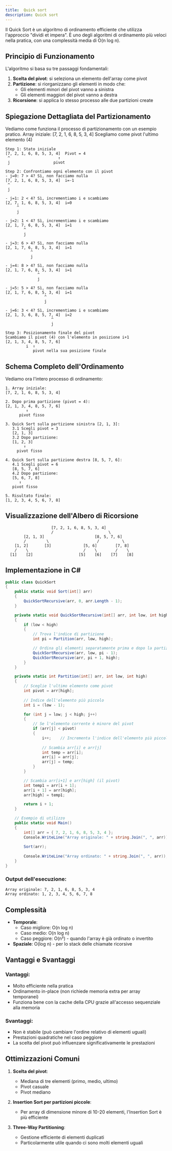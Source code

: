 ```yaml
---
title:  Quick sort
description: Quick sort
---
```


Il Quick Sort è un algoritmo di ordinamento efficiente che utilizza l'approccio "dividi et impera". È uno degli algoritmi di ordinamento più veloci nella pratica, con una complessità media di O(n log n).

## Principio di Funzionamento

L'algoritmo si basa su tre passaggi fondamentali:
1. **Scelta del pivot**: si seleziona un elemento dell'array come pivot
2. **Partizione**: si riorganizzano gli elementi in modo che:
   - Gli elementi minori del pivot vanno a sinistra
   - Gli elementi maggiori del pivot vanno a destra
3. **Ricorsione**: si applica lo stesso processo alle due partizioni create

## Spiegazione Dettagliata del Partizionamento

Vediamo come funziona il processo di partizionamento con un esempio pratico.
Array iniziale: [7, 2, 1, 6, 8, 5, 3, 4]
Scegliamo come pivot l'ultimo elemento (4)

```
Step 1: Stato iniziale
[7, 2, 1, 6, 8, 5, 3, 4]  Pivot = 4
 ^                     ↑
 j                   pivot

Step 2: Confrontiamo ogni elemento con il pivot
- j=0: 7 > 4? Sì, non facciamo nulla
[7, 2, 1, 6, 8, 5, 3, 4]  i=-1
 ^
 j

- j=1: 2 < 4? Sì, incrementiamo i e scambiamo
[2, 7, 1, 6, 8, 5, 3, 4]  i=0
     ^
     j

- j=2: 1 < 4? Sì, incrementiamo i e scambiamo
[2, 1, 7, 6, 8, 5, 3, 4]  i=1
        ^
        j

- j=3: 6 > 4? Sì, non facciamo nulla
[2, 1, 7, 6, 8, 5, 3, 4]  i=1
           ^
           j

- j=4: 8 > 4? Sì, non facciamo nulla
[2, 1, 7, 6, 8, 5, 3, 4]  i=1
              ^
              j

- j=5: 5 > 4? Sì, non facciamo nulla
[2, 1, 7, 6, 8, 5, 3, 4]  i=1
                 ^
                 j

- j=6: 3 < 4? Sì, incrementiamo i e scambiamo
[2, 1, 3, 6, 8, 5, 7, 4]  i=2
                    ^
                    j

Step 3: Posizionamento finale del pivot
Scambiamo il pivot (4) con l'elemento in posizione i+1
[2, 1, 3, 4, 8, 5, 7, 6]
         i  ↑
            pivot nella sua posizione finale
```

## Schema Completo dell'Ordinamento

Vediamo ora l'intero processo di ordinamento:

```
1. Array iniziale:
[7, 2, 1, 6, 8, 5, 3, 4]

2. Dopo prima partizione (pivot = 4):
[2, 1, 3, 4, 8, 5, 7, 6]
         ↑
      pivot fisso

3. Quick Sort sulla partizione sinistra [2, 1, 3]:
   3.1 Scegli pivot = 3
   [2, 1, 3]
   3.2 Dopo partizione:
   [1, 2, 3]
        ↑
     pivot fisso

4. Quick Sort sulla partizione destra [8, 5, 7, 6]:
   4.1 Scegli pivot = 6
   [8, 5, 7, 6]
   4.2 Dopo partizione:
   [5, 6, 7, 8]
      ↑
   pivot fisso

5. Risultato finale:
[1, 2, 3, 4, 5, 6, 7, 8]
```

## Visualizzazione dell'Albero di Ricorsione

```
                    [7, 2, 1, 6, 8, 5, 3, 4]
                    /                        \
        [2, 1, 3]                      [8, 5, 7, 6]
        /         \                     /          \
    [1, 2]       [3]              [5, 6]        [7, 8]
    /    \                        /    \        /    \
  [1]    [2]                    [5]    [6]    [7]    [8]
```

## Implementazione in C#

```csharp
public class QuickSort
{
    public static void Sort(int[] arr)
    {
        QuickSortRecursive(arr, 0, arr.Length - 1);
    }

    private static void QuickSortRecursive(int[] arr, int low, int high)
    {
        if (low < high)
        {
            // Trova l'indice di partizione
            int pi = Partition(arr, low, high);

            // Ordina gli elementi separatamente prima e dopo la partizione
            QuickSortRecursive(arr, low, pi - 1);
            QuickSortRecursive(arr, pi + 1, high);
        }
    }

    private static int Partition(int[] arr, int low, int high)
    {
        // Sceglie l'ultimo elemento come pivot
        int pivot = arr[high];
        
        // Indice dell'elemento più piccolo
        int i = (low - 1);

        for (int j = low; j < high; j++)
        {
            // Se l'elemento corrente è minore del pivot
            if (arr[j] < pivot)
            {
                i++;    // Incrementa l'indice dell'elemento più piccolo
                
                // Scambia arr[i] e arr[j]
                int temp = arr[i];
                arr[i] = arr[j];
                arr[j] = temp;
            }
        }

        // Scambia arr[i+1] e arr[high] (il pivot)
        int temp1 = arr[i + 1];
        arr[i + 1] = arr[high];
        arr[high] = temp1;

        return i + 1;
    }

    // Esempio di utilizzo
    public static void Main()
    {
        int[] arr = { 7, 2, 1, 6, 8, 5, 3, 4 };
        Console.WriteLine("Array originale: " + string.Join(", ", arr));
        
        Sort(arr);
        
        Console.WriteLine("Array ordinato: " + string.Join(", ", arr));
    }
}
```

### Output dell'esecuzione:
```
Array originale: 7, 2, 1, 6, 8, 5, 3, 4
Array ordinato: 1, 2, 3, 4, 5, 6, 7, 8
```

## Complessità

- **Temporale**:
  - Caso migliore: O(n log n)
  - Caso medio: O(n log n)
  - Caso peggiore: O(n²) - quando l'array è già ordinato o invertito
- **Spaziale**: O(log n) - per lo stack delle chiamate ricorsive

## Vantaggi e Svantaggi

### Vantaggi:
- Molto efficiente nella pratica
- Ordinamento in-place (non richiede memoria extra per array temporanei)
- Funziona bene con la cache della CPU grazie all'accesso sequenziale alla memoria

### Svantaggi:
- Non è stabile (può cambiare l'ordine relativo di elementi uguali)
- Prestazioni quadratiche nel caso peggiore
- La scelta del pivot può influenzare significativamente le prestazioni

## Ottimizzazioni Comuni

1. **Scelta del pivot**:
   - Mediana di tre elementi (primo, medio, ultimo)
   - Pivot casuale
   - Pivot mediano

2. **Insertion Sort per partizioni piccole**:
   - Per array di dimensione minore di 10-20 elementi, l'Insertion Sort è più efficiente

3. **Three-Way Partitioning**:
   - Gestione efficiente di elementi duplicati
   - Particolarmente utile quando ci sono molti elementi uguali